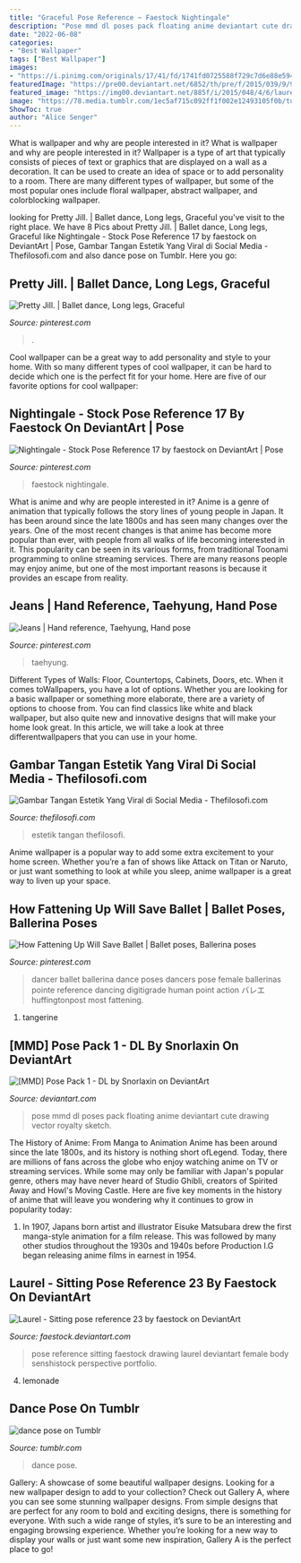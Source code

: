 ```yaml
---
title: "Graceful Pose Reference ~ Faestock Nightingale"
description: "Pose mmd dl poses pack floating anime deviantart cute drawing vector royalty sketch"
date: "2022-06-08"
categories:
- "Best Wallpaper"
tags: ["Best Wallpaper"]
images:
- "https://i.pinimg.com/originals/17/41/fd/1741fd0725588f729c7d6e88e59478cc.jpg"
featuredImage: "https://pre00.deviantart.net/6852/th/pre/f/2015/039/9/9/_mmd__pose_pack_1___dl_by_snorlaxin-d8h53dd.png"
featured_image: "https://img00.deviantart.net/885f/i/2015/048/4/6/laurel___sitting_pose_reference_23_by_faestock-d8ie4sj.jpg"
image: "https://78.media.tumblr.com/1ec5af715c092ff1f002e12493105f0b/tumblr_nopyhqYOjy1uw5fi5o1_500.png"
ShowToc: true
author: "Alice Senger"
---
```



What is wallpaper and why are people interested in it?
What is wallpaper and why are people interested in it?
Wallpaper is a type of art that typically consists of pieces of text or graphics that are displayed on a wall as a decoration. It can be used to create an idea of space or to add personality to a room. There are many different types of wallpaper, but some of the most popular ones include floral wallpaper, abstract wallpaper, and colorblocking wallpaper.

	

		
looking for Pretty Jill. | Ballet dance, Long legs, Graceful you've visit to the right place. We have 8 Pics about Pretty Jill. | Ballet dance, Long legs, Graceful like Nightingale - Stock Pose Reference 17 by faestock on DeviantArt | Pose, Gambar Tangan Estetik Yang Viral di Social Media - Thefilosofi.com and also dance pose on Tumblr. Here you go:
		
    
## Pretty Jill. | Ballet Dance, Long Legs, Graceful

<img loading=lazy src="https://i.pinimg.com/736x/14/14/00/141400223a78c2e6139531611d16a14d.jpg" onerror="this.onerror=null;this.src='https://tse3.mm.bing.net/th?id=OIP.HJhAO7zQWUa7F_xdPTGsjgDIEs&amp;pid=15.1';" alt="Pretty Jill. | Ballet dance, Long legs, Graceful">

_Source: pinterest.com_

>. 

	

Cool wallpaper can be a great way to add personality and style to your home. With so many different types of cool wallpaper, it can be hard to decide which one is the perfect fit for your home. Here are five of our favorite options for cool wallpaper: 

    
## Nightingale - Stock Pose Reference 17 By Faestock On DeviantArt | Pose

<img loading=lazy src="https://i.pinimg.com/originals/69/e2/8e/69e28e76c48415cba438a92ae50ef40c.png" onerror="this.onerror=null;this.src='https://tse3.mm.bing.net/th?id=OIP.yTSDFaVulFRMrX7qFcbIVQHaLu&amp;pid=15.1';" alt="Nightingale - Stock Pose Reference 17 by faestock on DeviantArt | Pose">

_Source: pinterest.com_

>faestock nightingale. 

	

What is anime and why are people interested in it?
Anime is a genre of animation that typically follows the story lines of young people in Japan. It has been around since the late 1800s and has seen many changes over the years. One of the most recent changes is that anime has become more popular than ever, with people from all walks of life becoming interested in it. This popularity can be seen in its various forms, from traditional Toonami programming to online streaming services. There are many reasons people may enjoy anime, but one of the most important reasons is because it provides an escape from reality.

    
## Jeans | Hand Reference, Taehyung, Hand Pose

<img loading=lazy src="https://i.pinimg.com/736x/75/b6/a9/75b6a976107322773b48d5c9f3596c51.jpg" onerror="this.onerror=null;this.src='https://tse4.mm.bing.net/th?id=OIP.NBhsKxUreDwR3LOotSJAuQHaHa&amp;pid=15.1';" alt="Jeans | Hand reference, Taehyung, Hand pose">

_Source: pinterest.com_

>taehyung. 

	

Different Types of Walls: Floor, Countertops, Cabinets, Doors, etc.
When it comes toWallpapers, you have a lot of options. Whether you are looking for a basic wallpaper or something more elaborate, there are a variety of options to choose from. You can find classics like white and black wallpaper, but also quite new and innovative designs that will make your home look great. In this article, we will take a look at three differentwallpapers that you can use in your home.

    
## Gambar Tangan Estetik Yang Viral Di Social Media - Thefilosofi.com

<img loading=lazy src="https://thefilosofi.com/wp-content/uploads/2021/05/es4.jpg" onerror="this.onerror=null;this.src='https://tse4.mm.bing.net/th?id=OIP.ep9Z6iX_CRelhG5CAKq8FAHaHa&amp;pid=15.1';" alt="Gambar Tangan Estetik Yang Viral di Social Media - Thefilosofi.com">

_Source: thefilosofi.com_

>estetik tangan thefilosofi. 

	

Anime wallpaper is a popular way to add some extra excitement to your home screen. Whether you’re a fan of shows like Attack on Titan or Naruto, or just want something to look at while you sleep, anime wallpaper is a great way to liven up your space.

    
## How Fattening Up Will Save Ballet | Ballet Poses, Ballerina Poses

<img loading=lazy src="https://i.pinimg.com/originals/17/41/fd/1741fd0725588f729c7d6e88e59478cc.jpg" onerror="this.onerror=null;this.src='https://tse3.mm.bing.net/th?id=OIP.Ft0w5DPUfJb0h_HlaWW7twHaLH&amp;pid=15.1';" alt="How Fattening Up Will Save Ballet | Ballet poses, Ballerina poses">

_Source: pinterest.com_

>dancer ballet ballerina dance poses dancers pose female ballerinas pointe reference dancing digitigrade human point action バレエ huffingtonpost most fattening. 

	

1. tangerine 

    
## [MMD] Pose Pack 1 - DL By Snorlaxin On DeviantArt

<img loading=lazy src="https://pre00.deviantart.net/6852/th/pre/f/2015/039/9/9/_mmd__pose_pack_1___dl_by_snorlaxin-d8h53dd.png" onerror="this.onerror=null;this.src='https://tse4.mm.bing.net/th?id=OIP.4KoqJYPYEvexLRVKVf35AgHaHQ&amp;pid=15.1';" alt="[MMD] Pose Pack 1 - DL by Snorlaxin on DeviantArt">

_Source: deviantart.com_

>pose mmd dl poses pack floating anime deviantart cute drawing vector royalty sketch. 

	

The History of Anime: From Manga to Animation
Anime has been around since the late 1800s, and its history is nothing short ofLegend. Today, there are millions of fans across the globe who enjoy watching anime on TV or streaming services. While some may only be familiar with Japan's popular genre, others may have never heard of Studio Ghibli, creators of Spirited Away and Howl's Moving Castle. Here are five key moments in the history of anime that will leave you wondering why it continues to grow in popularity today:
1) In 1907, Japans born artist and illustrator Eisuke Matsubara drew the first manga-style animation for a film release. This was followed by many other studios throughout the 1930s and 1940s before Production I.G began releasing anime films in earnest in 1954.

    
## Laurel - Sitting Pose Reference 23 By Faestock On DeviantArt

<img loading=lazy src="https://img00.deviantart.net/885f/i/2015/048/4/6/laurel___sitting_pose_reference_23_by_faestock-d8ie4sj.jpg" onerror="this.onerror=null;this.src='https://tse1.mm.bing.net/th?id=OIP.I75GsyrcRWL76khwel2o0AHaKC&amp;pid=15.1';" alt="Laurel - Sitting pose reference 23 by faestock on DeviantArt">

_Source: faestock.deviantart.com_

>pose reference sitting faestock drawing laurel deviantart female body senshistock perspective portfolio. 

	

4. lemonade 

    
## Dance Pose On Tumblr

<img loading=lazy src="https://78.media.tumblr.com/1ec5af715c092ff1f002e12493105f0b/tumblr_nopyhqYOjy1uw5fi5o1_500.png" onerror="this.onerror=null;this.src='https://tse2.mm.bing.net/th?id=OIP.qfQipyqrjrTEdDkIHYfIDQHaLH&amp;pid=15.1';" alt="dance pose on Tumblr">

_Source: tumblr.com_

>dance pose. 

	

Gallery: A showcase of some beautiful wallpaper designs.
Looking for a new wallpaper design to add to your collection? Check out Gallery A, where you can see some stunning wallpaper designs. From simple designs that are perfect for any room to bold and exciting designs, there is something for everyone. With such a wide range of styles, it’s sure to be an interesting and engaging browsing experience. Whether you’re looking for a new way to display your walls or just want some new inspiration, Gallery A is the perfect place to go!





	
	
